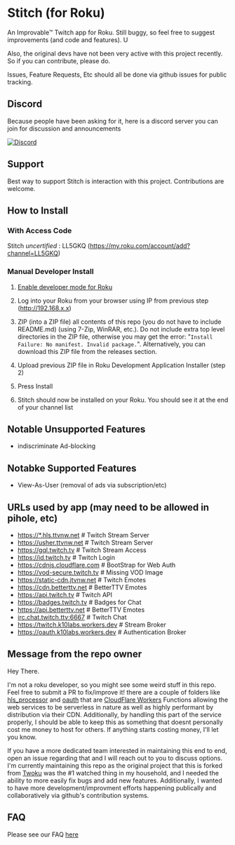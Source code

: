 # Stitch (for Roku)

An Improvable™ Twitch app for Roku. Still buggy, so feel free to suggest improvements (and code and features). U

Also, the original devs have not been very active with this project recently.
So if you can contribute, please do.

Issues, Feature Requests, Etc should all be done via github issues for public tracking.

## Discord

Because people have been asking for it, here is a discord server you can join for discussion and announcements

[![Discord](https://discordapp.com/api/guilds/1056784102084313179/widget.png?style=banner4)](https://discord.gg/KsdejA43SD)

## Support

Best way to support Stitch is interaction with this project. Contributions are welcome.

## How to Install

### With Access Code

Stitch *uncertified* : LL5GKQ (<https://my.roku.com/account/add?channel=LL5GKQ>)

### Manual Developer Install

1. [Enable developer mode for Roku](https://blog.roku.com/developer/developer-setup-guide)

2. Log into your Roku from your browser using IP from previous step (http://192.168.x.x)

3. ZIP (into a ZIP file) all contents of this repo (you do not have to include README.md) (using 7-Zip, WinRAR, etc.). Do not include extra top level directories in the ZIP file, otherwise you may get the error: "```Install Failure: No manifest. Invalid package.```". Alternatively, you can download this ZIP file from the releases section.

4. Upload previous ZIP file in Roku Development Application Installer (step 2)

5. Press Install

6. Stitch should now be installed on your Roku. You should see it at the end of your channel list

## Notable Unsupported Features

* indiscriminate Ad-blocking

## Notabke Supported Features

* View-As-User (removal of ads via subscription/etc)

## URLs used by app (may need to be allowed in pihole, etc)

* <https://*.hls.ttvnw.net>               # Twitch Stream Server
* <https://usher.ttvnw.net>               # Twitch Stream Server
* <https://gql.twitch.tv>                 # Twitch Stream Access
* <https://id.twitch.tv>                  # Twitch Login
* <https://cdnjs.cloudflare.com>          # BootStrap for Web Auth
* <https://vod-secure.twitch.tv>          # Missing VOD Image
* <https://static-cdn.jtvnw.net>          # Twitch Emotes
* <https://cdn.betterttv.net>             # BetterTTV Emotes
* <https://api.twitch.tv>                 # Twitch API
* <https://badges.twitch.tv>              # Badges for Chat
* <https://api.betterttv.net>             # BetterTTV Emotes
* <irc.chat.twitch.ttv:6667>              # Twitch Chat
* <https://twitch.k10labs.workers.dev>    # Stream Broker
* <https://oauth.k10labs.workers.dev>     # Authentication Broker

## Message from the repo owner

Hey There.

I'm not a roku developer, so you might see some weird stuff in this repo. Feel free to submit a PR to fix/improve it!
there are a couple of folders like [hls_processor](./hls_processor/) and [oauth](./oauth/) that are [CloudFlare Workers](https://workers.cloudflare.com) Functions allowing the web services to be serverless in nature as well as highly performant by distribution via their CDN. Additionally, by handling this part of the service properly, I should be able to keep this as something that doesnt personally cost me money to host for others. If anything starts costing money, I'll let you know.

If you have a more dedicated team interested in maintaining this end to end, open an issue regarding that and I will reach out to you to discuss options. I'm currently maintaining this repo as the original project that this is forked from [Twoku](https://github.com/worldreboot/twitch-reloaded-roku) was the #1 watched thing in my household, and I needed the ability to more easily fix bugs and add new features. Additionally, I wanted to have more development/improvment efforts happening publically and collaboratively via github's contribution systems.

## FAQ

Please see our FAQ [here](./FAQ.md)


